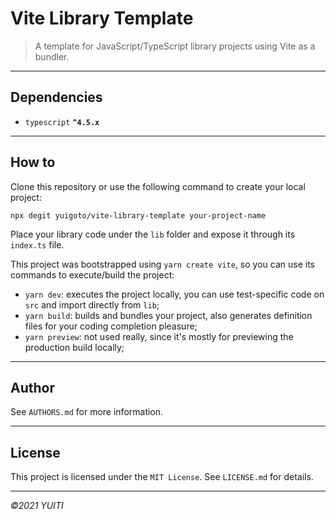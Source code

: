 # Vite Library Template

> A template for JavaScript/TypeScript library projects using Vite as a bundler.

---

## Dependencies

- `typescript` **`^4.5.x`**

---

## How to

Clone this repository or use the following command to create your local project:

```
npx degit yuigoto/vite-library-template your-project-name
```

Place your library code under the `lib` folder and expose it through its `index.ts` file.

This project was bootstrapped using `yarn create vite`, so you can use its commands to execute/build the project:

- `yarn dev`: executes the project locally, you can use test-specific code on `src` and import directly from `lib`;
- `yarn build`: builds and bundles your project, also generates definition files for your coding completion pleasure;
- `yarn preview`: not used really, since it's mostly for previewing the production build locally;

---

## Author

See `AUTHORS.md` for more information.

---

## License

This project is licensed under the `MIT License`. See `LICENSE.md` for details.

---

_&copy;2021 YUITI_
